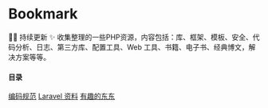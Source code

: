 # Bookmark
:cherries::sparkles: 持续更新 :sparkles: 
收集整理的一些PHP资源，内容包括：库、框架、模板、安全、代码分析、日志、第三方库、配置工具、Web 工具、书籍、电子书、经典博文，解决方案等等。

#### 目录
[编码规范](https://github.com/emanci/Bookmark/blob/master/Coding%20Standards.md)
[Laravel 资料](https://github.com/emanci/Bookmark/blob/master/Awesome%20Laravel)
[有趣的东东](https://github.com/emanci/Bookmark/blob/master/Funny%20Things.md)
